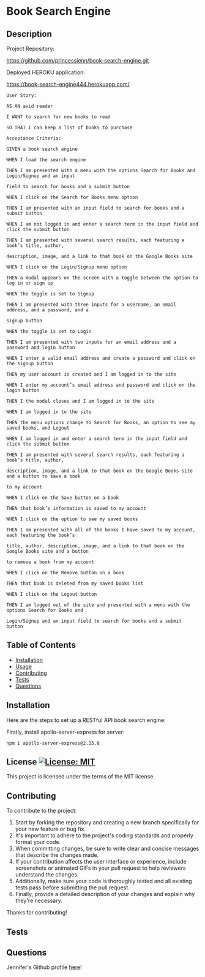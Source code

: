 # Book Search Engine

## Description

Project Repository:

 https://github.com/princessjenn/book-search-engine.git

Deployed HEROKU application:

 https://book-search-engine444.herokuapp.com/

`User Story:`

`AS AN avid reader`

`I WANT to search for new books to read`

`SO THAT I can keep a list of books to purchase`


`Acceptance Criteria:`

`GIVEN a book search engine`

`WHEN I load the search engine`

`THEN I am presented with a menu with the options Search for Books and Login/Signup and an input` 

`field to search for books and a submit button`

`WHEN I click on the Search for Books menu option`

`THEN I am presented with an input field to search for books and a submit button`

`WHEN I am not logged in and enter a search term in the input field and click the submit button`

`THEN I am presented with several search results, each featuring a book’s title, author, `

`description, image, and a link to that book on the Google Books site`

`WHEN I click on the Login/Signup menu option`

`THEN a modal appears on the screen with a toggle between the option to log in or sign up`

`WHEN the toggle is set to Signup`

`THEN I am presented with three inputs for a username, an email address, and a password, and a `

`signup button`

`WHEN the toggle is set to Login`

`THEN I am presented with two inputs for an email address and a password and login button`

`WHEN I enter a valid email address and create a password and click on the signup button`

`THEN my user account is created and I am logged in to the site`

`WHEN I enter my account’s email address and password and click on the login button`

`THEN I the modal closes and I am logged in to the site`

`WHEN I am logged in to the site`

`THEN the menu options change to Search for Books, an option to see my saved books, and Logout`

`WHEN I am logged in and enter a search term in the input field and click the submit button`

`THEN I am presented with several search results, each featuring a book’s title, author, `

`description, image, and a link to that book on the Google Books site and a button to save a book `

`to my account`

`WHEN I click on the Save button on a book`

`THEN that book’s information is saved to my account`

`WHEN I click on the option to see my saved books`

`THEN I am presented with all of the books I have saved to my account, each featuring the book’s `

`title, author, description, image, and a link to that book on the Google Books site and a button `

`to remove a book from my account`

`WHEN I click on the Remove button on a book`

`THEN that book is deleted from my saved books list`

`WHEN I click on the Logout button`

`THEN I am logged out of the site and presented with a menu with the options Search for Books and`

 `Login/Signup and an input field to search for books and a submit button`



## Table of Contents

- [Installation](#installation)
- [Usage](#usage)
- [Contributing](#contributing)
- [Tests](#tests)
- [Questions](#questions)



## Installation

Here are the steps to set up a RESTful API book search engine:

Firstly, install apollo-server-express for server:

`npm i apollo-server-express@2.15.0`

## License [![License: MIT](https://img.shields.io/badge/License-MIT-yellow.svg)](https://opensource.org/licenses/MIT)

This project is licensed under the terms of the MIT license.


## Contributing

To contribute to the project: 

1. Start by forking the repository and creating a new branch specifically for your new feature or bug fix.
2. It's important to adhere to the project's coding standards and properly format your code.
3. When committing changes, be sure to write clear and concise messages that describe the changes made.
4. If your contribution affects the user interface or experience, include screenshots or animated GIFs in your pull request to help reviewers understand the changes. 
5. Additionally, make sure your code is thoroughly tested and all existing tests pass before submitting the pull request.
6. Finally, provide a detailed description of your changes and explain why they're necessary.

Thanks for contributing! 

## Tests

## Questions

Jennifer's Github profile [here](https://github.com/princessjenn)!


